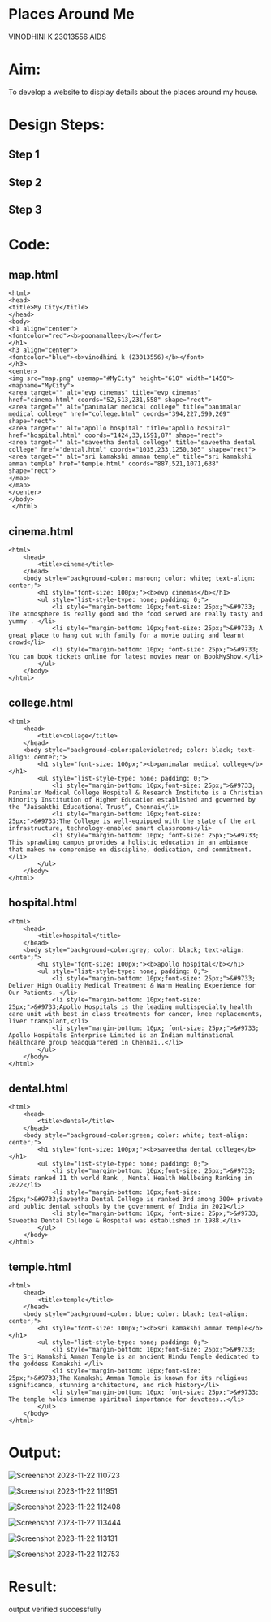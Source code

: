 # Places Around Me
 VINODHINI K
 23013556
 AIDS
# Aim:
To develop a website to display details about the places around my house.

# Design Steps:
## Step 1

## Step 2

## Step 3


# Code:
## map.html
```
<html>
<head>
<title>My City</title>
</head>
<body>
<h1 align="center">
<fontcolor="red"><b>poonamallee</b></font>
</h1>
<h3 align="center">
<fontcolor="blue"><b>vinodhini k (23013556)</b></font>
</h3>
<center>
<img src="map.png" usemap="#MyCity" height="610" width="1450">
<mapname="MyCity">
<area target="" alt="evp cinemas" title="evp cinemas" href="cinema.html" coords="52,513,231,558" shape="rect">
<area target="" alt="panimalar medical college" title="panimalar medical college" href="college.html" coords="394,227,599,269" shape="rect">
<area target="" alt="apollo hospital" title="apollo hospital" href="hospital.html" coords="1424,33,1591,87" shape="rect">
<area target="" alt="saveetha dental college" title="saveetha dental college" href="dental.html" coords="1035,233,1250,305" shape="rect">
<area target="" alt="sri kamakshi amman temple" title="sri kamakshi amman temple" href="temple.html" coords="887,521,1071,638" shape="rect">
</map>
</map>
</center>
</body>
 </html>
```
## cinema.html
```
<html>
    <head>
        <title>cinema</title>
    </head>
    <body style="background-color: maroon; color: white; text-align: center;">
        <h1 style="font-size: 100px;"><b>evp cinemas</b></h1>
        <ul style="list-style-type: none; padding: 0;">
            <li style="margin-bottom: 10px;font-size: 25px;">&#9733; The atmosphere is really good and the food served are really tasty and yummy . </li>
            <li style="margin-bottom: 10px;font-size: 25px;">&#9733; A great place to hang out with family for a movie outing and learnt crowd</li>
            <li style="margin-bottom: 10px; font-size: 25px;">&#9733; You can book tickets online for latest movies near on BookMyShow.</li>
        </ul>
    </body>
</html>
```
## college.html
```
<html>
    <head>
        <title>collage</title>
    </head>
    <body style="background-color:palevioletred; color: black; text-align: center;">
        <h1 style="font-size: 100px;"><b>panimalar medical college</b></h1>
        <ul style="list-style-type: none; padding: 0;">
            <li style="margin-bottom: 10px;font-size: 25px;">&#9733;  Panimalar Medical College Hospital & Research Institute is a Christian Minority Institution of Higher Education established and governed by the “Jaisakthi Educational Trust”, Chennai</li>
            <li style="margin-bottom: 10px;font-size: 25px;">&#9733;The College is well-equipped with the state of the art infrastructure, technology-enabled smart classrooms</li>
            <li style="margin-bottom: 10px; font-size: 25px;">&#9733; This sprawling campus provides a holistic education in an ambiance that makes no compromise on discipline, dedication, and commitment.</li>
        </ul>
    </body>
</html>
```
## hospital.html
```
<html>
    <head>
        <title>hospital</title>
    </head>
    <body style="background-color:grey; color: black; text-align: center;">
        <h1 style="font-size: 100px;"><b>apollo hospital</b></h1>
        <ul style="list-style-type: none; padding: 0;">
            <li style="margin-bottom: 10px;font-size: 25px;">&#9733;  Deliver High Quality Medical Treatment & Warm Healing Experience for Our Patients. </li>
            <li style="margin-bottom: 10px;font-size: 25px;">&#9733;Apollo Hospitals is the leading multispecialty health care unit with best in class treatments for cancer, knee replacements, liver transplant,</li>
            <li style="margin-bottom: 10px; font-size: 25px;">&#9733; Apollo Hospitals Enterprise Limited is an Indian multinational healthcare group headquartered in Chennai..</li>
        </ul>
    </body>
</html>
```
## dental.html
```
<html>
    <head>
        <title>dental</title>
    </head>
    <body style="background-color:green; color: white; text-align: center;">
        <h1 style="font-size: 100px;"><b>saveetha dental college</b></h1>
        <ul style="list-style-type: none; padding: 0;">
            <li style="margin-bottom: 10px;font-size: 25px;">&#9733;  Simats ranked 11 th world Rank , Mental Health Wellbeing Ranking in 2022</li>
            <li style="margin-bottom: 10px;font-size: 25px;">&#9733;Saveetha Dental College is ranked 3rd among 300+ private and public dental schools by the government of India in 2021</li>
            <li style="margin-bottom: 10px; font-size: 25px;">&#9733; Saveetha Dental College & Hospital was established in 1988.</li>
        </ul>
    </body>
</html>
```
## temple.html
```
<html>
    <head>
        <title>temple</title>
    </head>
    <body style="background-color: blue; color: black; text-align: center;">
        <h1 style="font-size: 100px;"><b>sri kamakshi amman temple</b></h1>
        <ul style="list-style-type: none; padding: 0;">
            <li style="margin-bottom: 10px;font-size: 25px;">&#9733; The Sri Kamakshi Amman Temple is an ancient Hindu Temple dedicated to the goddess Kamakshi </li>
            <li style="margin-bottom: 10px;font-size: 25px;">&#9733;The Kamakshi Amman Temple is known for its religious significance, stunning architecture, and rich history</li>
            <li style="margin-bottom: 10px; font-size: 25px;">&#9733; The temple holds immense spiritual importance for devotees..</li>
        </ul>
    </body>
</html>
```
# Output:

![Screenshot 2023-11-22 110723](https://github.com/vinodhini-17/Ex-04-webTech_imagemap/assets/145742741/37462404-b460-4d84-9fcc-bceaa32df7ad)


![Screenshot 2023-11-22 111951](https://github.com/vinodhini-17/Ex-04-webTech_imagemap/assets/145742741/bef766b5-d30e-4b81-8fef-d8940c405396)


![Screenshot 2023-11-22 112408](https://github.com/vinodhini-17/Ex-04-webTech_imagemap/assets/145742741/16dd005d-bfe0-4fea-aa05-48b66b6e2f10)




![Screenshot 2023-11-22 113444](https://github.com/vinodhini-17/Ex-04-webTech_imagemap/assets/145742741/ea3991ae-24e4-466d-a2a9-23b4e984de35)






![Screenshot 2023-11-22 113131](https://github.com/vinodhini-17/Ex-04-webTech_imagemap/assets/145742741/047fc71d-ec81-4a0a-b5e8-a4f1d402f28d)






![Screenshot 2023-11-22 112753](https://github.com/vinodhini-17/Ex-04-webTech_imagemap/assets/145742741/45c4fece-219a-4fe6-8c9f-7f5acc33567a)


# Result:
output verified successfully

